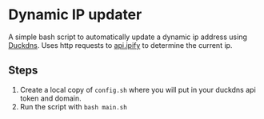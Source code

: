 # Dynamic IP updater
A simple bash script to automatically update a dynamic ip address using [Duckdns](https://www.duckdns.org/). Uses http requests to [api.ipify](https://api.ipify.org/) to determine the current ip.

## Steps

1. Create a local copy of `config.sh` where you will put in your duckdns api token and domain.
2. Run the script with `bash main.sh`
